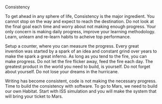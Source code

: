 Consistency

To get ahead in any sphere of life, 
Consistency is the major ingredient. You cannot stop on the way and expect to reach the destination.
Do not look at the final goal each time and worry about not making enough progress.
Your only concern is making daily progress, improve your learning methodology.
Learn, unlearn and re-learn habits to acheive top performance. 

Setup a counter, where you can measure the progress.
Every great invention was started by a spark of an idea and constant grind over years to make the spark a great inferno.
As long as you tend to the fire, you can make progress. Do not let the fire flicker away, feed the fire each day.
The greatest product in the world you need to build, is yourself. Do not forget about yourself. Do not lose your dreams in the hurricane.

Writing has become consistent, code is not making the necessary progress. 
Time to build the consistency with software. To go to Mars, we need to build our own Habitat. 
Start with ISS simulation and you will make the system that will bring your ticket to Mars.